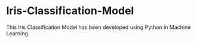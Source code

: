 # Iris-Classification-Model
This Iris Classification Model has been developed using Python in Machine Learning.
